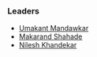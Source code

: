 ### Leaders
* [Umakant Mandawkar](mailto:umakant.mandawkar@owasp.org)
* [Makarand Shahade](mailto:makarand.shahade@owasp.org)
* [Nilesh Khandekar](mailto:nilesh.khandekar@owasp.org)
